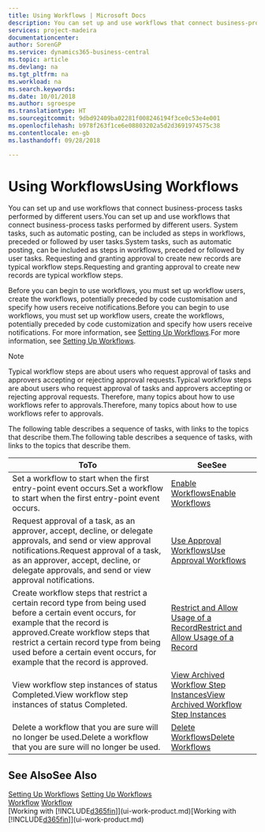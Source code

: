 ```yaml
---
title: Using Workflows | Microsoft Docs
description: You can set up and use workflows that connect business-process tasks performed by different users. System tasks, such as automatic posting, can be included as steps in workflows, preceded or followed by user tasks. Requesting and granting approval to create new records are typical workflow steps.
services: project-madeira
documentationcenter: 
author: SorenGP
ms.service: dynamics365-business-central
ms.topic: article
ms.devlang: na
ms.tgt_pltfrm: na
ms.workload: na
ms.search.keywords: 
ms.date: 10/01/2018
ms.author: sgroespe
ms.translationtype: HT
ms.sourcegitcommit: 9dbd92409ba02281f008246194f3ce0c53e4e001
ms.openlocfilehash: b978f263f1ce6e08803202a5d2d3691974575c38
ms.contentlocale: en-gb
ms.lasthandoff: 09/28/2018

---
```

# <a name="using-workflows"></a><span data-ttu-id="bd418-105">Using Workflows</span><span class="sxs-lookup"><span data-stu-id="bd418-105">Using Workflows</span></span>
<span data-ttu-id="bd418-106">You can set up and use workflows that connect business-process tasks performed by different users.</span><span class="sxs-lookup"><span data-stu-id="bd418-106">You can set up and use workflows that connect business-process tasks performed by different users.</span></span> <span data-ttu-id="bd418-107">System tasks, such as automatic posting, can be included as steps in workflows, preceded or followed by user tasks.</span><span class="sxs-lookup"><span data-stu-id="bd418-107">System tasks, such as automatic posting, can be included as steps in workflows, preceded or followed by user tasks.</span></span> <span data-ttu-id="bd418-108">Requesting and granting approval to create new records are typical workflow steps.</span><span class="sxs-lookup"><span data-stu-id="bd418-108">Requesting and granting approval to create new records are typical workflow steps.</span></span>  

 <span data-ttu-id="bd418-109">Before you can begin to use workflows, you must set up workflow users, create the workflows, potentially preceded by code customisation and specify how users receive notifications.</span><span class="sxs-lookup"><span data-stu-id="bd418-109">Before you can begin to use workflows, you must set up workflow users, create the workflows, potentially preceded by code customization and specify how users receive notifications.</span></span> <span data-ttu-id="bd418-110">For more information, see [Setting Up Workflows](across-set-up-workflows.md).</span><span class="sxs-lookup"><span data-stu-id="bd418-110">For more information, see [Setting Up Workflows](across-set-up-workflows.md).</span></span>  

> [!NOTE]  
>  <span data-ttu-id="bd418-111">Typical workflow steps are about users who request approval of tasks and approvers accepting or rejecting approval requests.</span><span class="sxs-lookup"><span data-stu-id="bd418-111">Typical workflow steps are about users who request approval of tasks and approvers accepting or rejecting approval requests.</span></span> <span data-ttu-id="bd418-112">Therefore, many topics about how to use workflows refer to approvals.</span><span class="sxs-lookup"><span data-stu-id="bd418-112">Therefore, many topics about how to use workflows refer to approvals.</span></span>  

 <span data-ttu-id="bd418-113">The following table describes a sequence of tasks, with links to the topics that describe them.</span><span class="sxs-lookup"><span data-stu-id="bd418-113">The following table describes a sequence of tasks, with links to the topics that describe them.</span></span>  

|<span data-ttu-id="bd418-114">**To**</span><span class="sxs-lookup"><span data-stu-id="bd418-114">**To**</span></span>|<span data-ttu-id="bd418-115">**See**</span><span class="sxs-lookup"><span data-stu-id="bd418-115">**See**</span></span>|  
|------------|-------------|  
|<span data-ttu-id="bd418-116">Set a workflow to start when the first entry-point event occurs.</span><span class="sxs-lookup"><span data-stu-id="bd418-116">Set a workflow to start when the first entry-point event occurs.</span></span>|[<span data-ttu-id="bd418-117">Enable Workflows</span><span class="sxs-lookup"><span data-stu-id="bd418-117">Enable Workflows</span></span>](across-how-to-enable-workflows.md)|  
|<span data-ttu-id="bd418-118">Request approval of a task, as an approver, accept, decline, or delegate approvals, and send or view approval notifications.</span><span class="sxs-lookup"><span data-stu-id="bd418-118">Request approval of a task, as an approver, accept, decline, or delegate approvals, and send or view approval notifications.</span></span>|[<span data-ttu-id="bd418-119">Use Approval Workflows</span><span class="sxs-lookup"><span data-stu-id="bd418-119">Use Approval Workflows</span></span>](across-how-use-approval-workflows.md)|  
|<span data-ttu-id="bd418-120">Create workflow steps that restrict a certain record type from being used before a certain event occurs, for example that the record is approved.</span><span class="sxs-lookup"><span data-stu-id="bd418-120">Create workflow steps that restrict a certain record type from being used before a certain event occurs, for example that the record is approved.</span></span>|[<span data-ttu-id="bd418-121">Restrict and Allow Usage of a Record</span><span class="sxs-lookup"><span data-stu-id="bd418-121">Restrict and Allow Usage of a Record</span></span>](across-how-to-restrict-and-allow-usage-of-a-record.md)|  
|<span data-ttu-id="bd418-122">View workflow step instances of status Completed.</span><span class="sxs-lookup"><span data-stu-id="bd418-122">View workflow step instances of status Completed.</span></span>|[<span data-ttu-id="bd418-123">View Archived Workflow Step Instances</span><span class="sxs-lookup"><span data-stu-id="bd418-123">View Archived Workflow Step Instances</span></span>](across-how-to-view-archived-workflow-step-instances.md)|  
|<span data-ttu-id="bd418-124">Delete a workflow that you are sure will no longer be used.</span><span class="sxs-lookup"><span data-stu-id="bd418-124">Delete a workflow that you are sure will no longer be used.</span></span>|[<span data-ttu-id="bd418-125">Delete Workflows</span><span class="sxs-lookup"><span data-stu-id="bd418-125">Delete Workflows</span></span>](across-how-to-delete-workflows.md)|  

## <a name="see-also"></a><span data-ttu-id="bd418-126">See Also</span><span class="sxs-lookup"><span data-stu-id="bd418-126">See Also</span></span>  
<span data-ttu-id="bd418-127">[Setting Up Workflows](across-set-up-workflows.md) </span><span class="sxs-lookup"><span data-stu-id="bd418-127">[Setting Up Workflows](across-set-up-workflows.md) </span></span>  
<span data-ttu-id="bd418-128">[Workflow](across-workflow.md) </span><span class="sxs-lookup"><span data-stu-id="bd418-128">[Workflow](across-workflow.md) </span></span>  
<span data-ttu-id="bd418-129">[Working with [!INCLUDE[d365fin](includes/d365fin_md.md)]](ui-work-product.md)</span><span class="sxs-lookup"><span data-stu-id="bd418-129">[Working with [!INCLUDE[d365fin](includes/d365fin_md.md)]](ui-work-product.md)</span></span>

